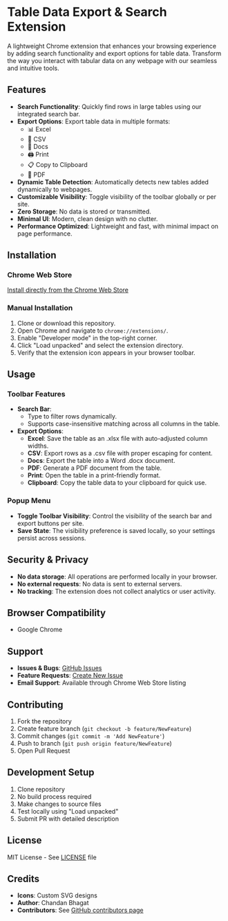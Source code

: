 # Table Data Export & Search Extension

A lightweight Chrome extension that enhances your browsing experience by adding search functionality and export options for table data. Transform the way you interact with tabular data on any webpage with our seamless and intuitive tools.

## Features

- **Search Functionality**: Quickly find rows in large tables using our integrated search bar.
- **Export Options**: Export table data in multiple formats:
  - 📊 Excel
  - 📜 CSV
  - 📝 Docs
  - 🖨️ Print
  - 📋 Copy to Clipboard
  - 📄 PDF
- **Dynamic Table Detection**: Automatically detects new tables added dynamically to webpages.
- **Customizable Visibility**: Toggle visibility of the toolbar globally or per site.
- **Zero Storage**: No data is stored or transmitted.
- **Minimal UI**: Modern, clean design with no clutter.
- **Performance Optimized**: Lightweight and fast, with minimal impact on page performance.

## Installation

### Chrome Web Store

[Install directly from the Chrome Web Store](https://chrome.google.com/webstore/detail/your-extension-id)

### Manual Installation

1. Clone or download this repository.
2. Open Chrome and navigate to `chrome://extensions/`.
3. Enable "Developer mode" in the top-right corner.
4. Click "Load unpacked" and select the extension directory.
5. Verify that the extension icon appears in your browser toolbar.

## Usage

### Toolbar Features

- **Search Bar**:
  - Type to filter rows dynamically.
  - Supports case-insensitive matching across all columns in the table.
- **Export Options**:
  - **Excel**: Save the table as an .xlsx file with auto-adjusted column widths.
  - **CSV**: Export rows as a .csv file with proper escaping for content.
  - **Docs**: Export the table into a Word .docx document.
  - **PDF**: Generate a PDF document from the table.
  - **Print**: Open the table in a print-friendly format.
  - **Clipboard**: Copy the table data to your clipboard for quick use.

### Popup Menu

- **Toggle Toolbar Visibility**: Control the visibility of the search bar and export buttons per site.
- **Save State**: The visibility preference is saved locally, so your settings persist across sessions.

## Security & Privacy

- **No data storage**: All operations are performed locally in your browser.
- **No external requests**: No data is sent to external servers.
- **No tracking**: The extension does not collect analytics or user activity.

## Browser Compatibility

- Google Chrome

## Support

- **Issues & Bugs**: [GitHub Issues](https://github.com/your-repo/issues)
- **Feature Requests**: [Create New Issue](https://github.com/your-repo/issues/new)
- **Email Support**: Available through Chrome Web Store listing

## Contributing

1. Fork the repository
2. Create feature branch (`git checkout -b feature/NewFeature`)
3. Commit changes (`git commit -m 'Add NewFeature'`)
4. Push to branch (`git push origin feature/NewFeature`)
5. Open Pull Request

## Development Setup

1. Clone repository
2. No build process required
3. Make changes to source files
4. Test locally using "Load unpacked"
5. Submit PR with detailed description

## License

MIT License - See [LICENSE](https://github.com/your-repo/graphs/contributors) file

## Credits

- **Icons**: Custom SVG designs
- **Author**: Chandan Bhagat
- **Contributors**: See [GitHub contributors page](https://github.com/your-repo/graphs/contributors)